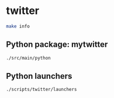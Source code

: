 # twitter

```bash
make info
```

## Python package: mytwitter

```bash
./src/main/python
```

## Python launchers

```bash
./scripts/twitter/launchers
```

